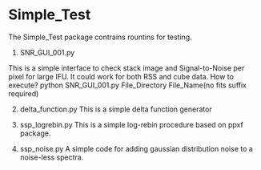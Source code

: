 # Simple_Test

The Simple_Test package contrains rountins for testing.
1. SNR_GUI_001.py 

This is a simple interface to check stack image and Signal-to-Noise per pixel for large IFU. 
It could work for both RSS and cube data. 
How to execute?
python SNR_GUI_001.py File_Directory File_Name(no fits suffix required)

2. delta_function.py
This is a simple delta function generator

3. ssp_logrebin.py
This is a simple log-rebin procedure based on ppxf package.

4. ssp_noise.py
A simple code for adding gaussian distribution noise to a noise-less spectra.
